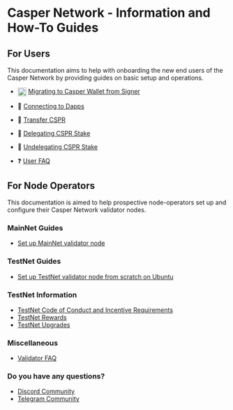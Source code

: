# Casper Network - Information and How-To Guides

## For Users

This documentation aims to help with onboarding the new end users of the Casper Network by providing guides on basic setup and operations.
  - <img src="assets/CasperNetwork/casper-signer-logo.jpg" alt="Casper Signer" width="20" style="vertical-align:middle"/> [Migrating to Casper Wallet from Signer](https://www.casperwallet.io/user-guide/signer-user-start-here)
  - 👛 [Connecting to Dapps](https://www.casperwallet.io/user-guide/connecting-to-dapps)
  - 💸 [Transfer CSPR](https://www.casperwallet.io/user-guide/transfer-cspr-between-accounts)
  - 🥩 [Delegating CSPR Stake](https://www.casperwallet.io/user-guide/delegating-and-undelegating-cspr)
  - 🥙 [Undelegating CSPR Stake](https://www.casperwallet.io/user-guide/delegating-and-undelegating-cspr)

  - ❓ [User FAQ](/docs/faq-user.md)

## For Node Operators

This documentation is aimed to help prospective node-operators set up and configure their Casper Network validator nodes.

### MainNet Guides
  - [Set up MainNet validator node](https://github.com/casper-network/casper-node/wiki/Mainnet-Node-Installation-Instructions)

### TestNet Guides
  - [Set up TestNet validator node from scratch on Ubuntu](/docs/ubuntu/setup-testnet-validator-from-scratch.md)

### TestNet Information
  - [TestNet Code of Conduct and Incentive Requirements](/docs/testnet.md)
  - [TestNet Rewards](/docs/testnet-rewards.md)
  - [TestNet Upgrades](/docs/testnet/testnet-upgrades.md)

### Miscellaneous
- [Validator FAQ](/docs/faq-validator.md)

### Do you have any questions?

-  [Discord Community](https://discord.gg/caspernetwork)
-  [Telegram Community](https://t.me/casperblockchain) 
